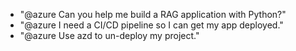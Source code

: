 - "@azure Can you help me build a RAG application with Python?"
- "@azure I need a CI/CD pipeline so I can get my app deployed."
- "@azure Use azd to un-deploy my project."